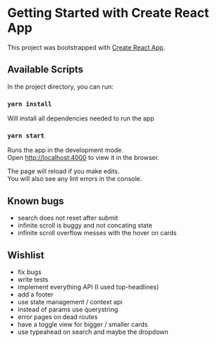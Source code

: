 # Getting Started with Create React App

This project was bootstrapped with [Create React App](https://github.com/facebook/create-react-app).

## Available Scripts

In the project directory, you can run:

### `yarn install`

Will install all dependencies needed to run the app

### `yarn start`

Runs the app in the development mode.\
Open [http://localhost:4000](http://localhost:4000) to view it in the browser.

The page will reload if you make edits.\
You will also see any lint errors in the console.

## Known bugs

- search does not reset after submit
- infinite scroll is buggy and not concating state
- infinite scroll overflow messes with the hover on cards

## Wishlist

- fix bugs
- write tests
- implement everything API (I used top-headlines)
- add a footer
- use state management / context api
- instead of params use querystring
- error pages on dead routes
- have a toggle view for bigger / smaller cards
- use typeahead on search and maybe the dropdown
